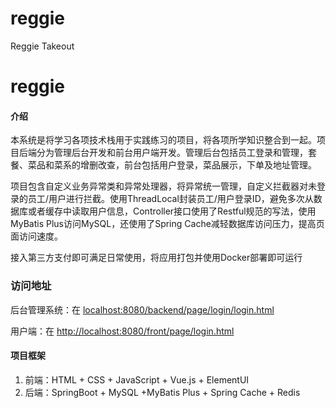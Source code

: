 # reggie
Reggie Takeout


# reggie

#### 介绍
本系统是将学习各项技术栈用于实践练习的项目，将各项所学知识整合到一起。项目后端分为管理后台开发和前台用户端开发。管理后台包括员工登录和管理，套餐、菜品和菜系的增删改查，前台包括用户登录，菜品展示，下单及地址管理。

项目包含自定义业务异常类和异常处理器，将异常统一管理，自定义拦截器对未登录的员工/用户进行拦截。使用ThreadLocal封装员工/用户登录ID，避免多次从数据库或者缓存中读取用户信息，Controller接口使用了Restful规范的写法，使用MyBatis Plus访问MySQL，还使用了Spring Cache减轻数据库访问压力，提高页面访问速度。

接入第三方支付即可满足日常使用，将应用打包并使用Docker部署即可运行

### 访问地址
后台管理系统：在 [localhost:8080/backend/page/login/login.html](localhost:8080/backend/page/login/login.html)

用户端：在 [http://localhost:8080/front/page/login.html](http://localhost:8080/front/page/login.html)

#### 项目框架
1. 前端：HTML + CSS + JavaScript + Vue.js + ElementUI
2. 后端：SpringBoot + MySQL +MyBatis Plus + Spring Cache + Redis

